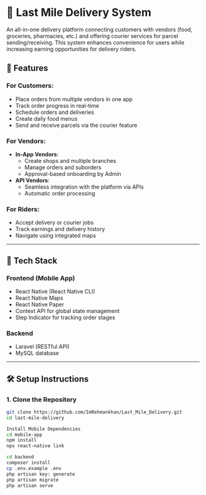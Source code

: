 # 🚚 Last Mile Delivery System

An all-in-one delivery platform connecting customers with vendors (food, groceries, pharmacies, etc.) and offering courier services for parcel sending/receiving. This system enhances convenience for users while increasing earning opportunities for delivery riders.

## 📱 Features

### For Customers:
- Place orders from multiple vendors in one app
- Track order progress in real-time
- Schedule orders and deliveries
- Create daily food menus
- Send and receive parcels via the courier feature

### For Vendors:
- **In-App Vendors**: 
  - Create shops and multiple branches
  - Manage orders and suborders
  - Approval-based onboarding by Admin
- **API Vendors**: 
  - Seamless integration with the platform via APIs
  - Automatic order processing

### For Riders:
- Accept delivery or courier jobs
- Track earnings and delivery history
- Navigate using integrated maps

---

## 🧱 Tech Stack

### Frontend (Mobile App)
- React Native (React Native CLI)
- React Native Maps
- React Native Paper
- Context API for global state management
- Step Indicator for tracking order stages

### Backend
- Laravel (RESTful API)
- MySQL database

---

## 🛠️ Setup Instructions

### 1. Clone the Repository
```bash
git clone https://github.com/ImRehmankhan/Last_Mile_Delivery.git
cd last-mile-delivery

Install Mobile Dependencies
cd mobile-app
npm install
npx react-native link

cd backend
composer install
cp .env.example .env
php artisan key: generate
php artisan migrate
php artisan serve



